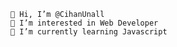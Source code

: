 
    👋 Hi, I’m @CihanUnall
    👀 I’m interested in Web Developer
    🌱 I’m currently learning Javascript

